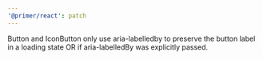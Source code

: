 ```yaml
---
'@primer/react': patch
---
```


Button and IconButton only use aria-labelledby to preserve the button label in a loading state OR if aria-labelledBy was explicitly passed.

<!-- Changed components: Button, IconButton -->
